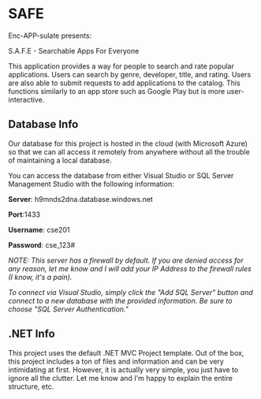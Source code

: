 # SAFE
Enc-APP-sulate presents:

S.A.F.E - Searchable Apps For Everyone

This application provides a way for people to search and rate popular applications. Users can search by genre, developer, title, and rating. Users are also able to submit requests to add applications to the catalog. This functions similarly to an app store such as Google Play but is more user-interactive.


## Database Info
Our database for this project is hosted in the cloud (with Microsoft Azure) so that we can all access it remotely from anywhere without all the trouble of maintaining a local database.

You can access the database from either Visual Studio or SQL Server Management Studio with the following information:

**Server**: h9mnds2dna.database.windows.net

**Port**:1433

**Username**: cse201

**Password**: cse_123#


*NOTE: This server has a firewall by default. If you are denied access for any reason, let me know and I will add your IP Address to the firewall rules (I know, it's a pain).*

*To connect via Visual Studio, simply click the "Add SQL Server" button and connect to a new database with the provided information. Be sure to choose "SQL Server Authentication."*


## .NET Info
This project uses the default .NET MVC Project template. Out of the box, this project includes a ton of files and information and can be very intimidating at first. However, it is actually very simple, you just have to ignore all the clutter. Let me know and I'm happy to explain the entire structure, etc.
